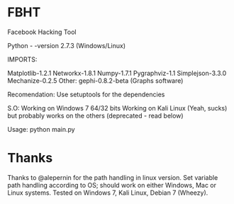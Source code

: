 FBHT
====

Facebook Hacking Tool

Python  - -version 2.7.3 (Windows/Linux)

IMPORTS:

  Matplotlib-1.2.1
  Networkx-1.8.1
  Numpy-1.7.1
  Pygraphviz-1.1
  Simplejson-3.3.0
  Mechanize-0.2.5
  Other: gephi-0.8.2-beta (Graphs software)
  
Recomendation:
  Use setuptools for the dependencies

S.O:
  Working on Windows 7 64/32 bits
  Working on Kali Linux (Yeah, sucks) but probably works on the others (deprecated - read below)

Usage: 
  python main.py 


Thanks
====
Thanks to @alepernin for the path handling in linux version.
Set variable path handling according to OS; should work on either Windows, Mac or Linux systems.
Tested on Windows 7, Kali Linux, Debian 7 (Wheezy).
